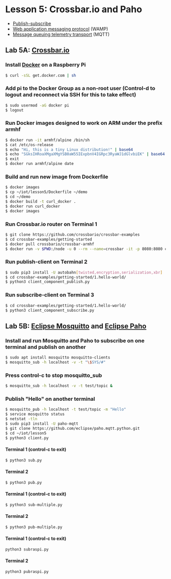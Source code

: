 # Lesson 5: Crossbar.io and Paho

* [Publish-subscribe](https://en.wikipedia.org/wiki/Publish%E2%80%93subscribe_pattern)
* [Web application messaging protocol](https://en.wikipedia.org/wiki/Web_Application_Messaging_Protocol) (WAMP)
* [Message queuing telemetry transport](https://en.wikipedia.org/wiki/MQTT) (MQTT)

## Lab 5A: [Crossbar.io](https://crossbar.io/docs/Getting-Started/)

### Install [Docker](https://en.wikipedia.org/wiki/Docker_(software)) on a Raspberry Pi
```sh
$ curl -sSL get.docker.com | sh
```
### Add pi to the Docker Group as a non-root user (Control-d to logout and reconnect via SSH for this to take effect)
```sh
$ sudo usermod -aG docker pi
$ logout
```
### Run Docker images designed to work on ARM under the prefix armhf
```sh
$ docker run -it armhf/alpine /bin/sh
$ cat /etc/os-release
$ echo "Hi, this is a tiny Linux distribution!" | base64
$ echo "SGksIHRoaXMgaXMgYSB0aW55IExpbnV4IGRpc3RyaWJ1dGlvbiEK" | base64 -d
$ exit
$ docker run armhf/alpine date
```
### Build and run new image from Dockerfile
```sh
$ docker images
$ cp ~/iot/lesson5/Dockerfile ~/demo
$ cd ~/demo
$ docker build -t curl_docker .
$ docker run curl_docker
$ docker images
```

### Run Crossbar.io router on Terminal 1
```sh
$ git clone https://github.com/crossbario/crossbar-examples
$ cd crossbar-examples/getting-started
$ docker pull crossbario/crossbar-armhf
$ docker run -v $PWD:/node -u 0 --rm --name=crossbar -it -p 8080:8080 crossbario/crossbar-armhf
```
### Run publish-client on Terminal 2
```sh
$ sudo pip3 install -U autobahn[twisted,encryption,serialization,xbr]
$ cd crossbar-examples/getting-started/1.hello-world/
$ python3 client_component_publish.py
```
### Run subscribe-client on Terminal 3
```sh
$ cd crossbar-examples/getting-started/1.hello-world/
$ python3 client_component_subscribe.py
```
## Lab 5B: [Eclipse Mosquitto](https://mosquitto.org/) and [Eclipse Paho](https://en.wikipedia.org/wiki/Eclipse_Paho)

### Install and run Mosquitto and Paho to subscribe on one terminal and publish on another
```sh
$ sudo apt install mosquitto mosquitto-clients
$ mosquitto_sub -h localhost -v -t "\$SYS/#"
```
### Press control-c to stop mosquitto_sub
```sh
$ mosquitto_sub -h localhost -v -t test/topic &
```
### Publish "Hello" on another terminal
```sh
$ mosquitto_pub -h localhost -t test/topic -m "Hello"
$ service mosquitto status
$ netstat -tln
$ sudo pip3 install -U paho-mqtt
$ git clone https://github.com/eclipse/paho.mqtt.python.git
$ cd ~/iot/lesson5
$ python3 client.py
```
#### Terminal 1 (control-c to exit)
```sh
$ python3 sub.py
```
#### Terminal 2
```sh
$ python3 pub.py
```
#### Terminal 1 (control-c to exit)
```sh
$ python3 sub-multiple.py
```
#### Terminal 2
```sh
$ python3 pub-multiple.py
```
#### Terminal 1 (control-c to exit)
```sh
python3 subraspi.py
```
#### Terminal 2
```sh
python3 pubraspi.py
```
